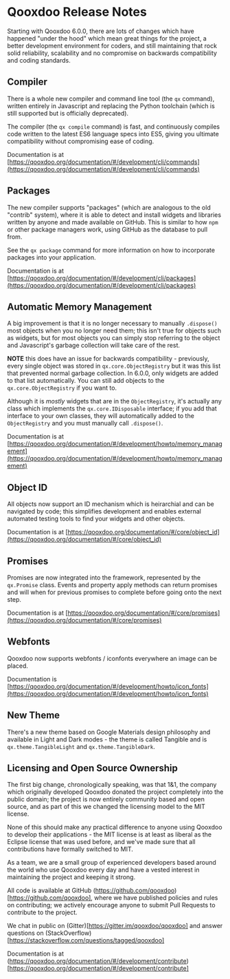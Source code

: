 # Qooxdoo Release Notes

Starting with Qooxdoo 6.0.0, there are lots of changes which have happened "under the hood"
which mean great things for the project, a better development environment for coders, and
still maintaining that rock solid reliability, scalability and no compromise on backwards
compatibility and coding standards.

## Compiler
There is a whole new compiler and command line tool (the `qx` command), written entirely in 
Javascript and replacing the Python toolchain (which is still supported but is officially 
deprecated).

The compiler (the `qx compile` command) is fast, and continuously compiles code written to 
the latest ES6 language specs into ES5, giving you ultimate compatibility without compromising
ease of coding.

Documentation is at [https://qooxdoo.org/documentation/#/development/cli/commands](https://qooxdoo.org/documentation/#/development/cli/commands)

## Packages
The new compiler supports "packages" (which are analogous to the old "contrib" system), where
it is able to detect and install widgets and libraries written by anyone and made available on 
GitHub.  This is similar to how `npm` or other package managers work, using GitHub as the
database to pull from.

See the `qx package` command for more information on how to incorporate packages into your
application.

Documentation is at [https://qooxdoo.org/documentation/#/development/cli/packages](https://qooxdoo.org/documentation/#/development/cli/packages)


## Automatic Memory Management
A big improvement is that it is no longer necessary to manually `.dispose()` most objects when you
no longer need them; this isn't true for objects such as widgets, but for most objects you can simply 
stop referring to the object and Javascript's garbage collection will take care of the rest.

**NOTE** this does have an issue for backwards compatibility - previously, every single object was
stored in `qx.core.ObjectRegistry` but it was this list that prevented normal garbage collection.  In
6.0.0, only widgets are added to that list automatically.  You can still add objects to the `qx.core.ObjectRegistry`
if you want to.

Although it is *mostly* widgets that are in the `ObjectRegistry`, it's actually any class which implements
the `qx.core.IDisposable` interface; if you add that interface to your own classes, they will automatically
added to the `ObjectRegistry` and you must manually call `.dispose()`.

Documentation is at [https://qooxdoo.org/documentation/#/development/howto/memory_management](https://qooxdoo.org/documentation/#/development/howto/memory_management)


## Object ID
All objects now support an ID mechanism which is heirarchial and can be navigated by code; this simplifies
development and enables external automated testing tools to find your widgets and other objects.

Documentation is at [https://qooxdoo.org/documentation/#/core/object_id](https://qooxdoo.org/documentation/#/core/object_id)


## Promises
Promises are now integrated into the framework, represented by the `qx.Promise` class.  Events and property
apply methods can return promises and will when for previous promises to complete before going onto
the next step.

Documentation is at [https://qooxdoo.org/documentation/#/core/promises](https://qooxdoo.org/documentation/#/core/promises)


## Webfonts
Qooxdoo now supports webfonts / iconfonts everywhere an image can be placed.

Documentation is [https://qooxdoo.org/documentation/#/development/howto/icon_fonts](https://qooxdoo.org/documentation/#/development/howto/icon_fonts)


## New Theme
There's a new theme based on Google Materials design philosophy and available in Light and Dark modes - the
theme is called Tangible and is `qx.theme.TangibleLight` and `qx.theme.TangibleDark`.


## Licensing and Open Source Ownership
The first big change, chronologically speaking, was that 1&1, the company which originally 
developed Qooxdoo donated the project completely into the public domain; the project is now 
entirely community based and open source, and as part of this we changed the licensing
model to the MIT license.

None of this should make any practical difference to anyone using Qooxdoo to develop their 
applications - the MIT license is at least as liberal as the Eclipse license that was used
before, and we've made sure that all contributions have formally switched to MIT.

As a team, we are a small group of experienced developers based around the world who use
Qooxdoo every day and have a vested interest in maintaining the project and keeping it strong.

All code is available at GitHub (https://github.com/qooxdoo)[https://github.com/qooxdoo],
where we have published policies and rules on contributing; we actively encourage anyone to
submit Pull Requests to contribute to the project.

We chat in public on (Gitter)[https://gitter.im/qooxdoo/qooxdoo] and answer questions
on (StackOverflow)[https://stackoverflow.com/questions/tagged/qooxdoo]

Documentation is at (https://qooxdoo.org/documentation/#/development/contribute)[https://qooxdoo.org/documentation/#/development/contribute]



